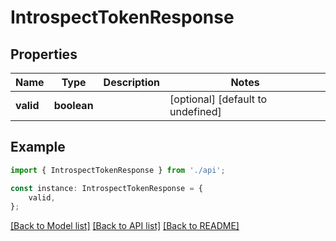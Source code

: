 # IntrospectTokenResponse


## Properties

Name | Type | Description | Notes
------------ | ------------- | ------------- | -------------
**valid** | **boolean** |  | [optional] [default to undefined]

## Example

```typescript
import { IntrospectTokenResponse } from './api';

const instance: IntrospectTokenResponse = {
    valid,
};
```

[[Back to Model list]](../README.md#documentation-for-models) [[Back to API list]](../README.md#documentation-for-api-endpoints) [[Back to README]](../README.md)
